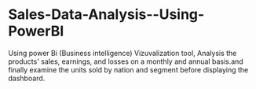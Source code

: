 # Sales-Data-Analysis--Using-PowerBI
Using power Bi (Business intelligence) Vizuvalization tool, Analysis the products' sales, earnings, and losses on a monthly and annual basis.and finally examine the units sold by nation and segment before displaying the dashboard.
